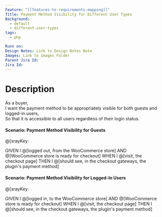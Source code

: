 ```yaml
---
Feature: "[[features-to-requirements-mapping]]"
Title: Payment Method Visibility for Different User Types
Background:
  - default
  - different-user-types
tags:
  - php

Runn on: 
Design Notes: Link to Design Notes Note
Images: Link to Images Folder
Parent Jira Id: 
Jira Id: 
---
```


# Description

As a buyer,  
I want the payment method to be appropriately visible for both guests and logged-in users,  
So that it is accessible to all users regardless of their login status.

#### Scenario: Payment Method Visibility for Guests
@[xrayKey: 

GIVEN I @[logged out, from the WooCommerce store]
AND @[WooCommerce store is ready for checkout]
WHEN I @[visit, the checkout page]
THEN I @[should see, in the checkout gateways, the plugin's payment method]

#### Scenario: Payment Method Visibility for Logged-In Users
@[xrayKey: 

GIVEN I @[logged in, to the WooCommerce store]
AND @[WooCommerce store is ready for checkout]
WHEN I @[visit, the checkout page]
THEN I @[should see, in the checkout gateways, the plugin's payment method]
